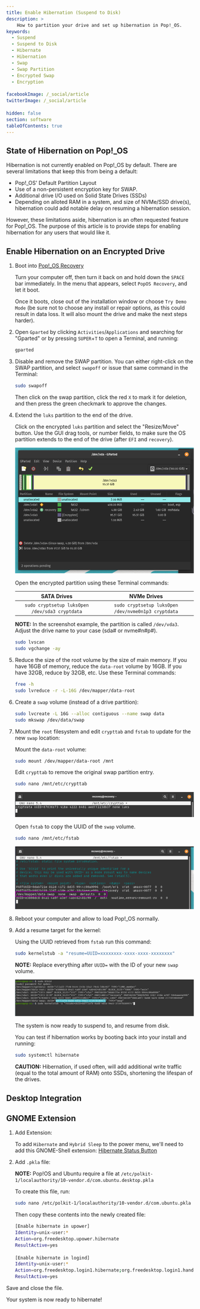```yaml
---
title: Enable Hibernation (Suspend to Disk)
description: >
    How to partition your drive and set up hibernation in Pop!_OS.
keywords:
  - Suspend
  - Suspend to Disk
  - Hibernate
  - Hibernation
  - Swap
  - Swap Partition
  - Encrypted Swap
  - Encryption

facebookImage: /_social/article
twitterImage: /_social/article

hidden: false
section: software
tableOfContents: true
---
```


## State of Hibernation on Pop!_OS

Hibernation is not currently enabled on Pop!\_OS by default. There are several limitations that keep this from being a default:

- Pop!\_OS' Default Partition Layout
- Use of a non-persistent encryption key for SWAP.
- Additional drive I/O used on Solid State Drives (SSDs)
- Depending on alloted RAM in a system, and size of NVMe/SSD drive(s), hibernation could add notable delay on resuming a hibernation session.

However, these limitations aside, hibernation is an often requested feature for Pop!\_OS. The purpose of this article is to provide steps for enabling hibernation for any users that would like it.

## Enable Hibernation on an Encrypted Drive

1. Boot into [Pop!_OS Recovery](https://support.system76.com/articles/pop-recovery)

    Turn your computer off, then turn it back on and hold down the `SPACE` bar immediately. In the menu that appears, select `PopOS Recovery`, and let it boot.

    Once it boots, close out of the installation window or choose `Try Demo Mode` (be sure not to choose any install or repair options, as this could result in data loss. It will also mount the drive and make the next steps harder).

2. Open `Gparted` by clicking `Activities`/`Applications` and searching for "Gparted" or by pressing `SUPER`+`T` to open a Terminal, and running:

    ```bash
    gparted
    ```

3. Disable and remove the SWAP partition. You can either right-click on the SWAP partition, and select `swapoff` or issue that same command in the Terminal:

    ```bash
    sudo swapoff
    ```

    Then click on the swap partition, click the red `X` to mark it for deletion, and then press the green checkmark to approve the changes.

4. Extend the `luks` partition to the end of the drive.

    Click on the encrypted `luks` partition and select the "Resize/Move" button. Use the GUI drag tools, or number fields, to make sure the OS partition extends to the end of the drive (after `EFI` and `recovery`).

    ![gparted](/images/hibernation/gparted.png)

    Open the encrypted partition using these Terminal commands:

    | **SATA Drives**                                    | **NVMe Drives**                                   |
    |:--------------------------------------------------:|:-------------------------------------------------:|
    | ```sudo cryptsetup luksOpen /dev/sda3 cryptdata```       | ```sudo cryptsetup luksOpen /dev/nvme0n1p3 cryptdata``` |

    **NOTE:** In the screenshot example, the partition is called `/dev/vda3`. Adjust the drive name to your case (sda# or nvme#n#p#).

    ```bash
    sudo lvscan
    sudo vgchange -ay
    ```

5. Reduce the size of the root volume by the size of main memory. If you have 16GB of memory, reduce the `data-root` volume by 16GB. If you have 32GB, reduce by 32GB, etc. Use these Terminal commands:

    ```bash
    free -h
    sudo lvreduce -r -L-16G /dev/mapper/data-root
    ```

6. Create a `swap` volume (instead of a drive partition):

    ```bash
    sudo lvcreate -L 16G --alloc contiguous --name swap data
    sudo mkswap /dev/data/swap
    ```

7. Mount the `root` filesystem and edit `crypttab` and `fstab` to update for the new `swap` location:

    Mount the `data-root` volume:

    ```bash
    sudo mount /dev/mapper/data-root /mnt
    ```

    Edit `crypttab` to remove the original swap partition entry.

    ```bash
    sudo nano /mnt/etc/crypttab
    ```

    ![crypttab](/images/hibernation/crypttab.png)

    Open `fstab` to copy the UUID of the `swap` volume.

    ```bash
    sudo nano /mnt/etc/fstab
    ```

    ![fstab](/images/hibernation/fstab.png)

8. Reboot your computer and allow to load Pop!_OS normally.

9. Add a resume target for the kernel:

    Using the UUID retrieved from `fstab` run this command:

    ```bash
    sudo kernelstub -a "resume=UUID=xxxxxxxx-xxxx-xxxx-xxxxxxxx"
    ```

    **NOTE:** Replace everything after `UUID=` with the ID of your new `swap` volume.

    ![blkid](/images/hibernation/blkid.png)

    The system is now ready to suspend to, and resume from disk.

    You can test if hibernation works by booting back into your install and running:

    ```bash
    sudo systemctl hibernate
    ```

    **CAUTION:** Hibernation, if used often, will add additional write traffic (equal to the total amount of RAM) onto SSDs, shortening the lifespan of the drives.

## Desktop Integration

## GNOME Extension

1. Add Extension:

    To add `Hibernate` and `Hybrid Sleep` to the power menu, we'll need to add this GNOME-Shell extension: [Hibernate Status Button](https://extensions.gnome.org/extension/755/hibernate-status-button/)

2. Add `.pkla` file:

    **NOTE:** Pop!OS and Ubuntu require a file at `/etc/polkit-1/localauthority/10-vendor.d/com.ubuntu.desktop.pkla`

    To create this file, run:

    ```bash
    sudo nano /etc/polkit-1/localauthority/10-vendor.d/com.ubuntu.pkla
    ```

    Then copy these contents into the newly created file:

    ```bash
    [Enable hibernate in upower]
    Identity=unix-user:*
    Action=org.freedesktop.upower.hibernate
    ResultActive=yes

    [Enable hibernate in logind]
    Identity=unix-user:*
    Action=org.freedesktop.login1.hibernate;org.freedesktop.login1.handle-hibernate-key;org.freedesktop.login1;org.freedesktop.login1.hibernate-multiple-sessions;org.freedesktop.login1.hibernate-ignore-inhibit
    ResultActive=yes
    ```

Save and close the file.

Your system is now ready to hibernate!
